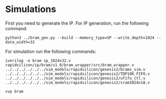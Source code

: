 # Simulations
First you need to generate the IP. For IP generation, run the following command:
```
python3 ../bram_gen.py --build --memory_type=SP --write_depth=1024 --data_width=32
```
For simulation run the following commands:
```
iverilog -o bram sp_1024x32.v rapidsilicon/ip/bram/v1_0/bram_wrapper/src/bram_wrapper.v ../../../../../../sim_models/rapidsilicon/genesis2/brams_sim.v ../../../../../../sim_models/rapidsilicon/genesis2/TDP18K_FIFO.v ../../../../../../sim_models/rapidsilicon/genesis2/ufifo_ctl.v ../../../../../../sim_models/rapidsilicon/genesis2/sram1024x18.v
```
```
vvp bram
```
